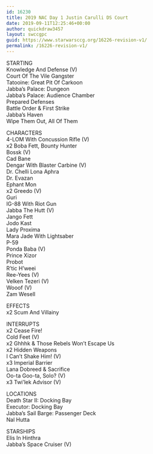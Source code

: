 ```yaml
---
id: 16230
title: 2019 NAC Day 1 Justin Carulli DS Court
date: 2019-09-11T12:25:46+00:00
author: quickdraw3457
layout: swccgpc
guid: https://www.starwarsccg.org/16226-revision-v1/
permalink: /16226-revision-v1/
---
```

STARTING  
Knowledge And Defense (V)  
Court Of The Vile Gangster  
Tatooine: Great Pit Of Carkoon  
Jabba&#8217;s Palace: Dungeon  
Jabba&#8217;s Palace: Audience Chamber  
Prepared Defenses  
Battle Order & First Strike  
Jabba&#8217;s Haven  
Wipe Them Out, All Of Them

CHARACTERS  
4-LOM With Concussion Rifle (V)  
x2 Boba Fett, Bounty Hunter  
Bossk (V)  
Cad Bane  
Dengar With Blaster Carbine (V)  
Dr. Chelli Lona Aphra  
Dr. Evazan  
Ephant Mon  
x2 Greedo (V)  
Guri  
IG-88 With Riot Gun  
Jabba The Hutt (V)  
Jango Fett  
Jodo Kast  
Lady Proxima  
Mara Jade With Lightsaber  
P-59  
Ponda Baba (V)  
Prince Xizor  
Probot  
R&#8217;tic H&#8217;weei  
Ree-Yees (V)  
Velken Tezeri (V)  
Wooof (V)  
Zam Wesell

EFFECTS  
x2 Scum And Villainy

INTERRUPTS  
x2 Cease Fire!  
Cold Feet (V)  
x2 Ghhhk & Those Rebels Won&#8217;t Escape Us  
x2 Hidden Weapons  
I Can&#8217;t Shake Him! (V)  
x3 Imperial Barrier  
Lana Dobreed & Sacrifice  
Oo-ta Goo-ta, Solo? (V)  
x3 Twi&#8217;lek Advisor (V)

LOCATIONS  
Death Star II: Docking Bay  
Executor: Docking Bay  
Jabba&#8217;s Sail Barge: Passenger Deck  
Nal Hutta

STARSHIPS  
Elis In Hinthra  
Jabba&#8217;s Space Cruiser (V)